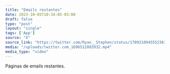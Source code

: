 ```yaml
---
title: "Emails restantes"
date: 2023-10-05T10:34:05-03:00
draft: false
type: "post"
layout: "single"
tags: ['App']
source: "X"
source_link: "https://twitter.com/Ryan__Stephen/status/1709210945552363807"
media: "/uploads/twitter.com_1696512883932.mp4"
media_type: "video"
---
```


Páginas de emails restantes.